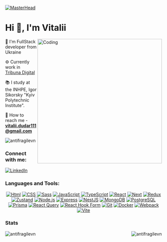 [![MasterHead](https://i.pinimg.com/originals/37/42/fb/3742fba5eb0ca8e31e31d31588f7b353.jpg)](https://rishavchanda.io)

# Hi 👋, I'm Vitalii

<img align="right" alt="Coding" width="400" src="https://img4.teletype.in/files/7a/14/7a14d554-9ebd-4daf-903a-980ed540901a.gif" />

🌱 I'm FullStack developer from Ukraine

⚙️ Currently work in [Tribuna Digital](https://ua.tribuna.com/uk/)

📚 I study at the INHPE, Igor Sikorsky "Kyiv Polytechnic Institute".

🔭 How to reach me - **vitalii.dudar111@gmail.com**
  
<img src="https://komarev.com/ghpvc/?username=antifragilevn&label=Profile%20views&color=0e75b6&style=flat" alt="antifragilevn" />

### Connect with me:
[![LinkedIn][LinkedIn-badge]][LinkedIn-url]

### Languages and Tools:
<div align="center">

 [![Html][Html5]][Html-url]
 [![CSS][CSS-badge]][CSS-url]
 [![Sass][Sass-badge]][Sass-url]
 [![JavaScript][JavaScript-badge]][JavaScript-url]
 [![TypeScript][TypeScript-badge]][TypeScript-url]
 [![React][React.js]][React-url]
 [![Next][Next.js]][Next-url]
 [![Redux][Redux-badge]][Redux-url]
 [![Zustand][Zustand-badge]][Zustand-url]
 [![Node.js][Node.js-badge]][Node.js-url]
 [![Express][Express-badge]][Express-url]
 [![NestJS][NestJS-badge]][NestJS-url]
 [![MongoDB][MongoDB-badge]][MongoDB-url]
 [![PostgreSQL][PostgreSQL-badge]][PostgreSQL-url]
 [![Prisma][Prisma-badge]][Prisma-url]
 [![React Query][React-Query-badge]][React-Query-url]
 [![React Hook Form][React-Hook-Form-badge]][React-Hook-Form-url]
 [![Git][Git-badge]][Git-url]
 [![Docker][Docker-badge]][Docker-url]
 [![Webpack][Webpack-badge]][Webpack-url]
 [![Vite][Vite-badge]][Vite-url]
</div>

### Stats

<p><img align="left" src="https://github-readme-stats.vercel.app/api/top-langs?username=antifragilevn&show_icons=true&locale=en&layout=compact" alt="antifragilevn" /></p>
<p><img align="right" src="https://github-readme-streak-stats.herokuapp.com/?user=antifragilevn&" alt="antifragilevn" /></p>

<!-- MARKDOWN LINKS & IMAGES -->
[Next.js]: https://img.shields.io/badge/next.js-000000?style=for-the-badge&logo=nextdotjs&logoColor=white
[Next-url]: https://nextjs.org/
[React.js]: https://img.shields.io/badge/React-20232A?style=for-the-badge&logo=react&logoColor=61DAFB
[React-url]: https://reactjs.org/
[Html5]: https://img.shields.io/badge/html-black?style=for-the-badge&logo=html5
[Html-url]:https://developer.mozilla.org/en-US/docs/Web/HTML
[CSS-badge]: https://img.shields.io/badge/css-black?style=for-the-badge&logo=css3&logoColor=blue
[CSS-url]: https://developer.mozilla.org/en-US/docs/Web/CSS
[Sass-badge]: https://img.shields.io/badge/sass-000000?style=for-the-badge&logo=sass
[Sass-url]: https://sass-lang.com/
[JavaScript-badge]: https://img.shields.io/badge/javascript-black?style=for-the-badge&logo=javascript
[JavaScript-url]: https://developer.mozilla.org/en-US/docs/Web/JavaScript
[TypeScript-badge]: https://img.shields.io/badge/typescript-black?style=for-the-badge&logo=typescript
[TypeScript-url]: https://www.typescriptlang.org/
[Redux-badge]: https://img.shields.io/badge/redux-000000?style=for-the-badge&logo=redux
[Redux-url]: https://redux.js.org/
[Node.js-badge]: https://img.shields.io/badge/node.js-000000?style=for-the-badge&logo=nodedotjs
[Node.js-url]: https://nodejs.org/
[Express-badge]: https://img.shields.io/badge/express-000000?style=for-the-badge&logo=express
[Express-url]: https://expressjs.com/
[NestJS-badge]: https://img.shields.io/badge/nestjs-000000?style=for-the-badge&logo=nestjs
[NestJS-url]: https://nestjs.com/
[MongoDB-badge]: https://img.shields.io/badge/mongodb-000000?style=for-the-badge&logo=mongodb
[MongoDB-url]: https://www.mongodb.com/
[PostgreSQL-badge]: https://img.shields.io/badge/postgresql-000000?style=for-the-badge&logo=postgresql
[PostgreSQL-url]: https://www.postgresql.org/
[Prisma-badge]: https://img.shields.io/badge/prisma-000000?style=for-the-badge&logo=prisma
[Prisma-url]: https://www.prisma.io/
[React-Query-badge]: https://img.shields.io/badge/react--query-000000?style=for-the-badge&logo=reactquery
[React-Query-url]: https://react-query.tanstack.com/
[React-Hook-Form-badge]: https://img.shields.io/badge/react--hook--form-000000?style=for-the-badge&logo=reacthookform
[React-Hook-Form-url]: https://react-hook-form.com/
[Zustand-badge]: https://img.shields.io/badge/zustand-000000?style=for-the-badge&logo=zustand
[Zustand-url]: https://zustand.surge.sh/
[Git-badge]: https://img.shields.io/badge/git-000000?style=for-the-badge&logo=git
[Git-url]: https://git-scm.com/
[Docker-badge]: https://img.shields.io/badge/docker-000000?style=for-the-badge&logo=docker
[Docker-url]: https://www.docker.com/
[LinkedIn-badge]: https://img.shields.io/badge/linkedin-0077B5?style=for-the-badge&logo=linkedin&logoColor=white
[LinkedIn-url]: https://www.linkedin.com/in/vitalii-dudar-8a7b2728a/
[Webpack-badge]: https://img.shields.io/badge/webpack-000000?style=for-the-badge&logo=webpack
[Webpack-url]: https://webpack.js.org/
[Vite-badge]: https://img.shields.io/badge/vite-000000?style=for-the-badge&logo=vite
[Vite-url]: https://vitejs.dev/
